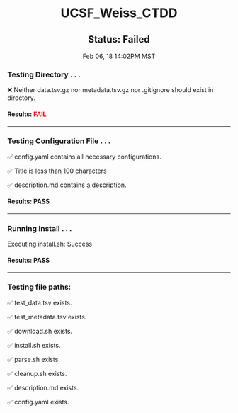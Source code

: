 <h1><center>UCSF_Weiss_CTDD</center></h1>
<h2><center> Status: Failed </center></h2>
<center>Feb 06, 18 14:02PM MST</center>


### Testing Directory . . .

&#10060;	 Neither data.tsv.gz nor metadata.tsv.gz nor .gitignore should exist in directory.

#### Results: **<font color="red">FAIL</font>**
---
### Testing Configuration File . . .

&#9989;	config.yaml contains all necessary configurations.

&#9989;	Title is less than 100 characters

&#9989;	description.md contains a description.

#### Results: PASS
---
### Running Install . . .

Executing install.sh: Success

#### Results: PASS
---

### Testing file paths:

&#9989;	test_data.tsv exists.

&#9989;	test_metadata.tsv exists.

&#9989;	download.sh exists.

&#9989;	install.sh exists.

&#9989;	parse.sh exists.

&#9989;	cleanup.sh exists.

&#9989;	description.md exists.

&#9989;	config.yaml exists.

